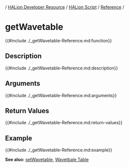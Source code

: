 / [HALion Developer Resource](../../HALion-Developer-Resource.md) / [HALion Script](./HALion-Script.md) / [Reference](./Reference.md) /

# getWavetable

{{#include ./_getWavetable-Reference.md:function}}

## Description

{{#include ./_getWavetable-Reference.md:description}}

## Arguments

{{#include ./_getWavetable-Reference.md:arguments}}

## Return Values

{{#include ./_getWavetable-Reference.md:return-values}}

## Example

{{#include ./_getWavetable-Reference.md:example}}

**See also:** [setWavetable](./setWavetable.md), [Wavetbale Table](./Wavetable-Table.md)